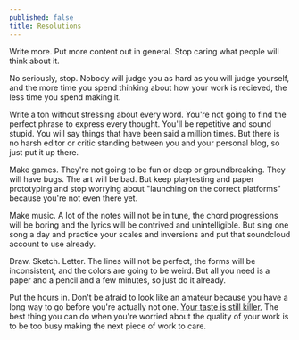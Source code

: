 ```yaml
---
published: false
title: Resolutions
---
```


Write more. Put more content out in general. Stop caring what people will think about it.

No seriously, stop. Nobody will judge you as hard as you will judge yourself, and the more time you spend thinking about how your work is recieved, the less time you spend making it.

Write a ton without stressing about every word. You're not going to find the perfect phrase to express every thought. You'll be repetitive and sound stupid. You will say things that have been said a million times. But there is no harsh editor or critic standing between you and your personal blog, so just put it up there.

Make games. They're not going to be fun or deep or groundbreaking. They will have bugs. The art will be bad. But keep playtesting and paper prototyping and stop worrying about "launching on the correct platforms" because you're not even there yet.

Make music. A lot of the notes will not be in tune, the chord progressions will be boring and the lyrics will be contrived and unintelligible. But sing one song a day and practice your scales and inversions and put that soundcloud account to use already.

Draw. Sketch. Letter. The lines will not be perfect, the forms will be inconsistent, and the colors are going to be weird. But all you need is a paper and a pencil and a few minutes, so just do it already.

Put the hours in. Don't be afraid to look like an amateur because you have a long way to go before you're actually not one. [Your taste is still killer.](https://www.youtube.com/watch?v=BI23U7U2aUY) The best thing you can do when you're worried about the quality of your work is to be too busy making the next piece of work to care.